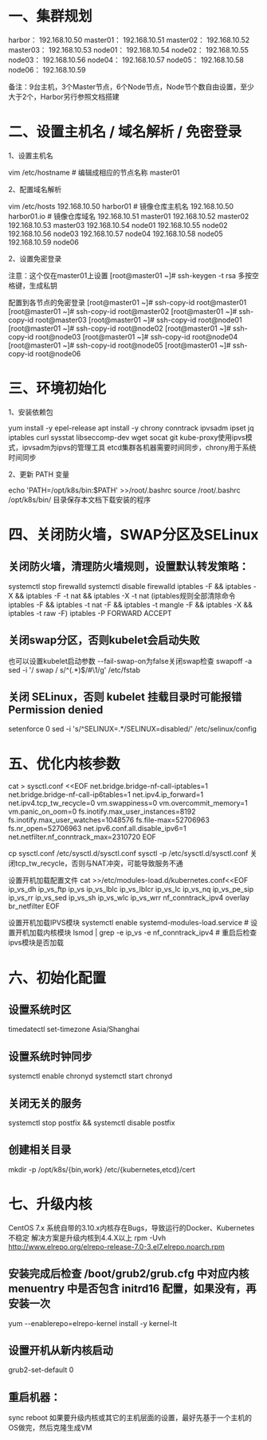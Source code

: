 # 一、集群规划
harbor：		192.168.10.50
master01：		192.168.10.51
master02：		192.168.10.52
master03：		192.168.10.53
node01：		192.168.10.54
node02：		192.168.10.55
node03：		192.168.10.56
node04：		192.168.10.57
node05：		192.168.10.58
node06：		192.168.10.59

备注：9台主机，3个Master节点，6个Node节点，Node节个数自由设置，至少大于2个，Harbor另行参照文档搭建


# 二、设置主机名 / 域名解析 / 免密登录

1、设置主机名

vim /etc/hostname   # 编辑成相应的节点名称
master01

2、配置域名解析

 vim /etc/hosts
192.168.10.50   harbor01         # 镜像仓库主机名
192.168.10.50   harbor01.io     # 镜像仓库域名
192.168.10.51   master01
192.168.10.52   master02
192.168.10.53   master03
192.168.10.54   node01
192.168.10.55   node02
192.168.10.56   node03
192.168.10.57   node04
192.168.10.58   node05
192.168.10.59   node06

2、设置免密登录

  注意：这个仅在master01上设置
[root@master01 ~]# ssh-keygen -t rsa
 多按空格键，生成私钥

 配置到各节点的免密登录
[root@master01 ~]# ssh-copy-id root@master01
[root@master01 ~]# ssh-copy-id root@master02
[root@master01 ~]# ssh-copy-id root@master03
[root@master01 ~]# ssh-copy-id root@node01
[root@master01 ~]# ssh-copy-id root@node02
[root@master01 ~]# ssh-copy-id root@node03
[root@master01 ~]# ssh-copy-id root@node04
[root@master01 ~]# ssh-copy-id root@node05
[root@master01 ~]# ssh-copy-id root@node06


# 三、环境初始化

1、安装依赖包

 yum install -y epel-release
 apt install -y chrony conntrack ipvsadm ipset jq iptables curl sysstat libseccomp-dev wget socat git
kube-proxy使用ipvs模式，ipvsadm为ipvs的管理工具
etcd集群各机器需要时间同步，chrony用于系统时间同步

2、更新 PATH 变量

 echo 'PATH=/opt/k8s/bin:$PATH' >>/root/.bashrc
 source /root/.bashrc
/opt/k8s/bin/ 目录保存本文档下载安装的程序


# 四、关闭防火墙，SWAP分区及SELinux

## 关闭防火墙，清理防火墙规则，设置默认转发策略：
 systemctl stop firewalld
 systemctl disable firewalld
 iptables -F && iptables -X && iptables -F -t nat && iptables -X -t nat
(iptables规则全部清除命令 iptables -F && iptables -t nat -F && iptables -t mangle -F && iptables -X && iptables -t raw -F)
 iptables -P FORWARD ACCEPT

## 关闭swap分区，否则kubelet会启动失败
 也可以设置kubelet启动参数 --fail-swap-on为false关闭swap检查
 swapoff -a
 sed -i '/ swap / s/^\(.*\)$/#\1/g' /etc/fstab

## 关闭 SELinux，否则 kubelet 挂载目录时可能报错Permission denied
 setenforce 0
 sed -i 's/^SELINUX=.*/SELINUX=disabled/' /etc/selinux/config

# 五、优化内核参数

 cat > sysctl.conf <<EOF
net.bridge.bridge-nf-call-iptables=1
net.bridge.bridge-nf-call-ip6tables=1
net.ipv4.ip_forward=1
net.ipv4.tcp_tw_recycle=0
vm.swappiness=0
vm.overcommit_memory=1
vm.panic_on_oom=0
fs.inotify.max_user_instances=8192
fs.inotify.max_user_watches=1048576
fs.file-max=52706963
fs.nr_open=52706963
net.ipv6.conf.all.disable_ipv6=1
net.netfilter.nf_conntrack_max=2310720
EOF

 cp sysctl.conf  /etc/sysctl.d/sysctl.conf
 sysctl -p /etc/sysctl.d/sysctl.conf
关闭tcp_tw_recycle，否则与NAT冲突，可能导致服务不通

 设置开机加载配置文件
cat >>/etc/modules-load.d/kubernetes.conf<<EOF
ip_vs_dh
ip_vs_ftp
ip_vs
ip_vs_lblc
ip_vs_lblcr
ip_vs_lc
ip_vs_nq
ip_vs_pe_sip
ip_vs_rr
ip_vs_sed
ip_vs_sh
ip_vs_wlc
ip_vs_wrr
nf_conntrack_ipv4
overlay
br_netfilter
EOF

 设置开机加载IPVS模块
systemctl enable systemd-modules-load.service   # 设置开机加载内核模块
lsmod | grep -e ip_vs -e nf_conntrack_ipv4      # 重启后检查ipvs模块是否加载

# 六、初始化配置

## 设置系统时区
 timedatectl set-timezone Asia/Shanghai

## 设置系统时钟同步
 systemctl enable chronyd
 systemctl start chronyd

## 关闭无关的服务
 systemctl stop postfix && systemctl disable postfix

## 创建相关目录
 mkdir -p /opt/k8s/{bin,work} /etc/{kubernetes,etcd}/cert


# 七、升级内核

  CentOS 7.x 系统自带的3.10.x内核存在Bugs，导致运行的Docker、Kubernetes不稳定
  解决方案是升级内核到4.4.X以上
 rpm -Uvh http://www.elrepo.org/elrepo-release-7.0-3.el7.elrepo.noarch.rpm
## 安装完成后检查 /boot/grub2/grub.cfg 中对应内核 menuentry 中是否包含 initrd16 配置，如果没有，再安装一次
 yum --enablerepo=elrepo-kernel install -y kernel-lt
## 设置开机从新内核启动
 grub2-set-default 0
## 重启机器：
 sync
 reboot
如果要升级内核或其它的主机层面的设置，最好先基于一个主机的OS做完，然后克隆生成VM
